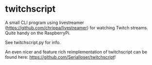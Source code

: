 twitchscript
============

A small CLI program using livestreamer (https://github.com/chrippa/livestreamer) for watching Twitch streams.
Quite handy on the RaspberryPi.

See twitchscript.py for info.

An even nicer and feature rich reimplementation of twitchscript can be found here: https://github.com/Serialloser/twitchscript!
